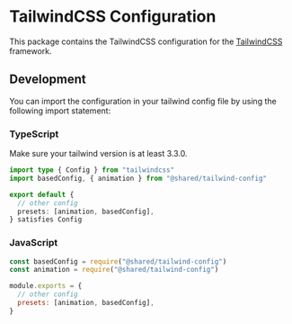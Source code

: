 # TailwindCSS Configuration

This package contains the TailwindCSS configuration for the [TailwindCSS](https://tailwindcss.com/) framework.

## Development

You can import the configuration in your tailwind config file by using the following import statement:

### TypeScript

Make sure your tailwind version is at least 3.3.0.

```ts
import type { Config } from "tailwindcss"
import basedConfig, { animation } from "@shared/tailwind-config"

export default {
  // other config
  presets: [animation, basedConfig],
} satisfies Config
```

### JavaScript

```js
const basedConfig = require("@shared/tailwind-config")
const animation = require("@shared/tailwind-config")

module.exports = {
  // other config
  presets: [animation, basedConfig],
}
```
